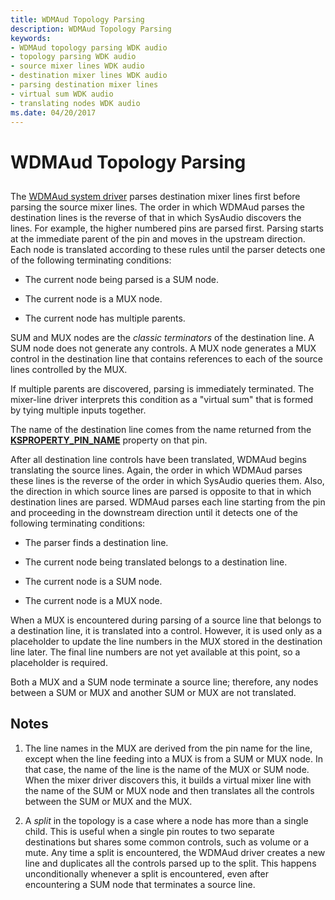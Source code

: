 ```yaml
---
title: WDMAud Topology Parsing
description: WDMAud Topology Parsing
keywords:
- WDMAud topology parsing WDK audio
- topology parsing WDK audio
- source mixer lines WDK audio
- destination mixer lines WDK audio
- parsing destination mixer lines
- virtual sum WDK audio
- translating nodes WDK audio
ms.date: 04/20/2017
---
```


# WDMAud Topology Parsing


## <span id="wdmaud_topology_parsing"></span><span id="WDMAUD_TOPOLOGY_PARSING"></span>


The [WDMAud system driver](user-mode-wdm-audio-components.md#wdmaud_system_driver) parses destination mixer lines first before parsing the source mixer lines. The order in which WDMAud parses the destination lines is the reverse of that in which SysAudio discovers the lines. For example, the higher numbered pins are parsed first. Parsing starts at the immediate parent of the pin and moves in the upstream direction. Each node is translated according to these rules until the parser detects one of the following terminating conditions:

-   The current node being parsed is a SUM node.

-   The current node is a MUX node.

-   The current node has multiple parents.

SUM and MUX nodes are the *classic terminators* of the destination line. A SUM node does not generate any controls. A MUX node generates a MUX control in the destination line that contains references to each of the source lines controlled by the MUX.

If multiple parents are discovered, parsing is immediately terminated. The mixer-line driver interprets this condition as a "virtual sum" that is formed by tying multiple inputs together.

The name of the destination line comes from the name returned from the [**KSPROPERTY\_PIN\_NAME**](../stream/ksproperty-pin-name.md) property on that pin.

After all destination line controls have been translated, WDMAud begins translating the source lines. Again, the order in which WDMAud parses these lines is the reverse of the order in which SysAudio queries them. Also, the direction in which source lines are parsed is opposite to that in which destination lines are parsed. WDMAud parses each line starting from the pin and proceeding in the downstream direction until it detects one of the following terminating conditions:

-   The parser finds a destination line.

-   The current node being translated belongs to a destination line.

-   The current node is a SUM node.

-   The current node is a MUX node.

When a MUX is encountered during parsing of a source line that belongs to a destination line, it is translated into a control. However, it is used only as a placeholder to update the line numbers in the MUX stored in the destination line later. The final line numbers are not yet available at this point, so a placeholder is required.

Both a MUX and a SUM node terminate a source line; therefore, any nodes between a SUM or MUX and another SUM or MUX are not translated.

## <span id="Notes"></span><span id="notes"></span><span id="NOTES"></span>Notes


1.  The line names in the MUX are derived from the pin name for the line, except when the line feeding into a MUX is from a SUM or MUX node. In that case, the name of the line is the name of the MUX or SUM node. When the mixer driver discovers this, it builds a virtual mixer line with the name of the SUM or MUX node and then translates all the controls between the SUM or MUX and the MUX.

2.  A *split* in the topology is a case where a node has more than a single child. This is useful when a single pin routes to two separate destinations but shares some common controls, such as volume or a mute. Any time a split is encountered, the WDMAud driver creates a new line and duplicates all the controls parsed up to the split. This happens unconditionally whenever a split is encountered, even after encountering a SUM node that terminates a source line.

 


